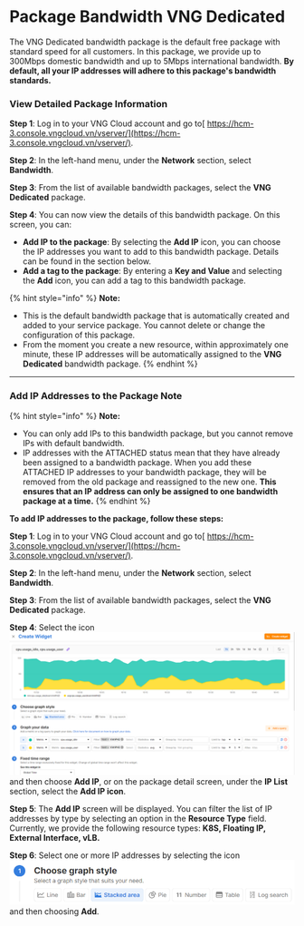 # Package Bandwidth VNG Dedicated

The VNG Dedicated bandwidth package is the default free package with standard speed for all customers. In this package, we provide up to 300Mbps domestic bandwidth and up to 5Mbps international bandwidth. **By default, all your IP addresses will adhere to this package's bandwidth standards.**

### **View Detailed Package Information**

**Step 1**: Log in to your VNG Cloud account and go to[ https://hcm-3.console.vngcloud.vn/vserver/](https://hcm-3.console.vngcloud.vn/vserver/).

**Step 2**: In the left-hand menu, under the **Network** section, select **Bandwidth**.

**Step 3**: From the list of available bandwidth packages, select the **VNG Dedicated** package.

**Step 4**: You can now view the details of this bandwidth package. On this screen, you can:

* **Add IP to the package**: By selecting the **Add IP** icon, you can choose the IP addresses you want to add to this bandwidth package. Details can be found in the section below.
* **Add a tag to the package**: By entering a **Key and Value** and selecting the **Add** icon, you can add a tag to this bandwidth package.

{% hint style="info" %}
**Note:**

* This is the default bandwidth package that is automatically created and added to your service package. You cannot delete or change the configuration of this package.
* From the moment you create a new resource, within approximately one minute, these IP addresses will be automatically assigned to the **VNG Dedicated** bandwidth package.
{% endhint %}

***

### **Add IP Addresses to the Package** **Note**

{% hint style="info" %}
**Note:**

* You can only add IPs to this bandwidth package, but you cannot remove IPs with default bandwidth.
* IP addresses with the ATTACHED status mean that they have already been assigned to a bandwidth package. When you add these ATTACHED IP addresses to your bandwidth package, they will be removed from the old package and reassigned to the new one. **This ensures that an IP address can only be assigned to one bandwidth package at a time.**
{% endhint %}

**To add IP addresses to the package, follow these steps:**

**Step 1**: Log in to your VNG Cloud account and go to[ https://hcm-3.console.vngcloud.vn/vserver/](https://hcm-3.console.vngcloud.vn/vserver/).

**Step 2**: In the left-hand menu, under the **Network** section, select **Bandwidth**.

**Step 3**: From the list of available bandwidth packages, select the **VNG Dedicated** package.

**Step 4**: Select the icon <img src="../../../../.gitbook/assets/image (62) (1) (1).png" alt="" data-size="line"> and then choose **Add IP**, or on the package detail screen, under the **IP List** section, select the **Add IP icon**.

**Step 5**: The **Add IP** screen will be displayed. You can filter the list of IP addresses by type by selecting an option in the **Resource Type** field. Currently, we provide the following resource types: **K8S, Floating IP, External Interface, vLB.**

**Step 6**: Select one or more IP addresses by selecting the icon <img src="../../../../.gitbook/assets/image (63) (1) (1).png" alt="" data-size="line">and then choosing **Add**.
